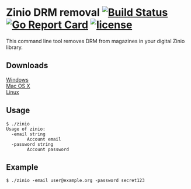 # Zinio DRM removal [![Build Status](https://travis-ci.org/Metalnem/zinio.svg?branch=master)](https://travis-ci.org/Metalnem/zinio) [![Go Report Card](https://goreportcard.com/badge/github.com/metalnem/zinio)](https://goreportcard.com/report/github.com/metalnem/zinio) [![license](https://img.shields.io/badge/license-MIT-blue.svg?style=flat)](https://raw.githubusercontent.com/metalnem/zinio/master/LICENSE)

This command line tool removes DRM from magazines in your digital Zinio library.

## Downloads

[Windows](https://github.com/Metalnem/zinio/releases/download/v1.0.2/zinio-win64-1.0.2.zip)  
[Mac OS X](https://github.com/Metalnem/zinio/releases/download/v1.0.2/zinio-darwin64-1.0.2.zip)  
[Linux](https://github.com/Metalnem/zinio/releases/download/v1.0.2/zinio-linux64-1.0.2.zip)


## Usage

```
$ ./zinio
Usage of zinio:
  -email string
    	Account email
  -password string
    	Account password
```

## Example

```
$ ./zinio -email user@example.org -password secret123 
```
